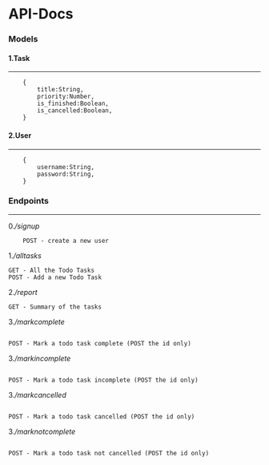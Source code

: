 # API-Docs

### Models

#### 1.Task

---

```
    {
        title:String,
        priority:Number,
        is_finished:Boolean,
        is_cancelled:Boolean,
    }
```

#### 2.User

---

```
    {
        username:String,
        password:String,
    }
```

### Endpoints

---

0._/signup_

```
    POST - create a new user
```

1._/alltasks_

```
GET - All the Todo Tasks
POST - Add a new Todo Task
```

2._/report_

```
GET - Summary of the tasks
```

3._/markcomplete_

```

POST - Mark a todo task complete (POST the id only)
```

3._/markincomplete_

```

POST - Mark a todo task incomplete (POST the id only)
```

3._/markcancelled_

```

POST - Mark a todo task cancelled (POST the id only)
```

3._/marknotcomplete_

```

POST - Mark a todo task not cancelled (POST the id only)
```
